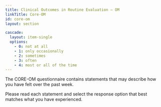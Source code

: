 ```yaml
---
title: Clinical Outcomes in Routine Evaluation – OM
linkTitle: Core-OM
id: core-om
layout: section

cascade:
  layout: item-single
  options:
    - 0: not at all
    - 1: only occasionally
    - 2: sometimes
    - 3: often
    - 4: most or all of the time
---
```

<p class="mb-3">The CORE-OM questionnaire contains statements that may describe how you have felt over the past week.</p> <p>Please read each statement and select the response option that best matches what you have experienced.</p>
